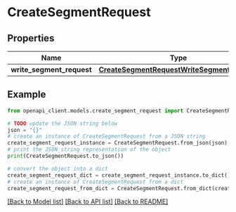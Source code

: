 # CreateSegmentRequest


## Properties

Name | Type | Description | Notes
------------ | ------------- | ------------- | -------------
**write_segment_request** | [**CreateSegmentRequestWriteSegmentRequest**](CreateSegmentRequestWriteSegmentRequest.md) |  | 

## Example

```python
from openapi_client.models.create_segment_request import CreateSegmentRequest

# TODO update the JSON string below
json = "{}"
# create an instance of CreateSegmentRequest from a JSON string
create_segment_request_instance = CreateSegmentRequest.from_json(json)
# print the JSON string representation of the object
print(CreateSegmentRequest.to_json())

# convert the object into a dict
create_segment_request_dict = create_segment_request_instance.to_dict()
# create an instance of CreateSegmentRequest from a dict
create_segment_request_from_dict = CreateSegmentRequest.from_dict(create_segment_request_dict)
```
[[Back to Model list]](../README.md#documentation-for-models) [[Back to API list]](../README.md#documentation-for-api-endpoints) [[Back to README]](../README.md)


